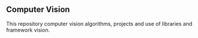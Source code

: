 ## Computer Vision

This repository computer vision algorithms, projects and use of libraries and framework vision.
